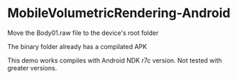 ﻿# MobileVolumetricRendering-Android
 
Move the Body01.raw file to the device's root folder
 
The binary folder already has a compilated APK 

This demo works compiles with Android NDK r7c version. Not tested with greater versions.
